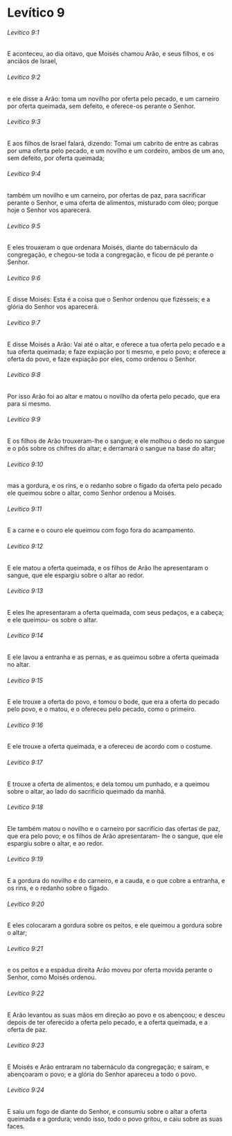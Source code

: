 # Levítico 9

###### Levítico 9:1

E aconteceu, ao dia oitavo, que Moisés chamou Arão, e seus filhos, e os anciãos de Israel,

###### Levítico 9:2

e ele disse a Arão: toma um novilho por oferta pelo pecado, e um carneiro por oferta queimada, sem defeito, e oferece-os perante o Senhor.

###### Levítico 9:3

E aos filhos de Israel falará, dizendo: Tomai um cabrito de entre as cabras por uma oferta pelo pecado, e um novilho e um cordeiro, ambos de um ano, sem defeito, por oferta queimada;

###### Levítico 9:4

também um novilho e um carneiro, por ofertas de paz, para sacrificar perante o Senhor, e uma oferta de alimentos, misturado com óleo; porque hoje o Senhor vos aparecerá.

###### Levítico 9:5

E eles trouxeram o que ordenara Moisés, diante do tabernáculo da congregação, e chegou-se toda a congregação, e ficou de pé perante o Senhor.

###### Levítico 9:6

E disse Moisés: Esta é a coisa que o Senhor ordenou que fizésseis; e a glória do Senhor vos aparecerá.

###### Levítico 9:7

E disse Moisés a Arão: Vai até o altar, e oferece a tua oferta pelo pecado e a tua oferta queimada; e faze expiação por ti mesmo, e pelo povo; e oferece a oferta do povo, e faze expiação por eles, como ordenou o Senhor.

###### Levítico 9:8

Por isso Arão foi ao altar e matou o novilho da oferta pelo pecado, que era para si mesmo.

###### Levítico 9:9

E os filhos de Arão trouxeram-lhe o sangue; e ele molhou o dedo no sangue e o pôs sobre os chifres do altar; e derramará o sangue na base do altar;

###### Levítico 9:10

mas a gordura, e os rins, e o redanho sobre o fígado da oferta pelo pecado ele queimou sobre o altar, como Senhor ordenou a Moisés.

###### Levítico 9:11

E a carne e o couro ele queimou com fogo fora do acampamento.

###### Levítico 9:12

E ele matou a oferta queimada, e os filhos de Arão lhe apresentaram o sangue, que ele espargiu sobre o altar ao redor.

###### Levítico 9:13

E eles lhe apresentaram a oferta queimada, com seus pedaços, e a cabeça; e ele queimou- os sobre o altar.

###### Levítico 9:14

E ele lavou a entranha e as pernas, e as queimou sobre a oferta queimada no altar.

###### Levítico 9:15

E ele trouxe a oferta do povo, e tomou o bode, que era a oferta do pecado pelo povo, e o matou, e o ofereceu pelo pecado, como o primeiro.

###### Levítico 9:16

E ele trouxe a oferta queimada, e a ofereceu de acordo com o costume.

###### Levítico 9:17

E trouxe a oferta de alimentos, e dela tomou um punhado, e a queimou sobre o altar, ao lado do sacrifício queimado da manhã.

###### Levítico 9:18

Ele também matou o novilho e o carneiro por sacrifício das ofertas de paz, que era pelo povo; e os filhos de Arão apresentaram- lhe o sangue, que ele espargiu sobre o altar, e ao redor.

###### Levítico 9:19

E a gordura do novilho e do carneiro, e a cauda, e o que cobre a entranha, e os rins, e o redanho sobre o fígado.

###### Levítico 9:20

E eles colocaram a gordura sobre os peitos, e ele queimou a gordura sobre o altar;

###### Levítico 9:21

e os peitos e a espádua direita Arão moveu por oferta movida perante o Senhor, como Moisés ordenou.

###### Levítico 9:22

E Arão levantou as suas mãos em direção ao povo e os abençoou; e desceu depois de ter oferecido a oferta pelo pecado, e a oferta queimada, e a oferta de paz.

###### Levítico 9:23

E Moisés e Arão entraram no tabernáculo da congregação; e saíram, e abençoaram o povo; e a glória do Senhor apareceu a todo o povo.

###### Levítico 9:24

E saiu um fogo de diante do Senhor, e consumiu sobre o altar a oferta queimada e a gordura; vendo isso, todo o povo gritou, e caiu sobre as suas faces.

